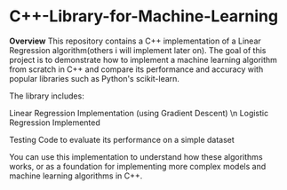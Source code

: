 # C++-Library-for-Machine-Learning

**Overview**
This repository contains a C++ implementation of a Linear Regression algorithm(others i will implement later on). The goal of this project is to demonstrate how to implement a machine learning algorithm from scratch in C++ and compare its performance and accuracy with popular libraries such as Python's scikit-learn.

The library includes:

Linear Regression Implementation (using Gradient Descent) \n
Logistic Regression Implemented 

Testing Code to evaluate its performance on a simple dataset

You can use this implementation to understand how these algorithms works, or as a foundation for implementing more complex models and machine learning algorithms in C++.

